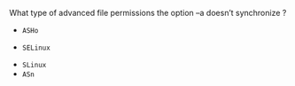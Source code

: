 What type of advanced file permissions the option –a doesn’t synchronize ?

* `ASHo`
+ `SELinux`
* `SLinux`
* `ASn`
